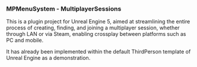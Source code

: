 ### MPMenuSystem - MultiplayerSessions

This is a plugin project for Unreal Engine 5, aimed at streamlining the entire process of creating, finding, and joining a multiplayer session, whether through LAN or via Steam, enabling crossplay between platforms such as PC and mobile.

It has already been implemented within the default ThirdPerson template of Unreal Engine as a demonstration.

